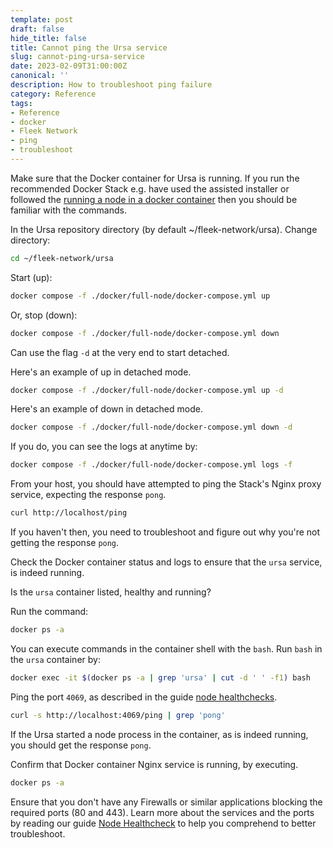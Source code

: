 ```yaml
---
template: post
draft: false
hide_title: false
title: Cannot ping the Ursa service
slug: cannot-ping-ursa-service
date: 2023-02-09T31:00:00Z
canonical: ''
description: How to troubleshoot ping failure
category: Reference
tags:
- Reference
- docker
- Fleek Network
- ping
- troubleshoot
---
```

<!-- 
    1  curl localhost/ping
    2  apt-get install curl
    3  apt-get update
    4  curl localhost/ping
    5  apt-get install curl
    6  curl localhost/ping
    7  curl http://localhost:4069/ping
    8  history -->

Make sure that the Docker container for Ursa is running. If you run the recommended Docker Stack e.g. have used the assisted installer or followed the [running a node in a docker container](../../guides/Network%20nodes/fleek-network-running-a-node-in-a-docker-container) then you should be familiar with the commands.

In the Ursa repository directory (by default ~/fleek-network/ursa). Change directory:

```sh
cd ~/fleek-network/ursa
```

Start (up):

```sh
docker compose -f ./docker/full-node/docker-compose.yml up
```

Or, stop (down):

```sh
docker compose -f ./docker/full-node/docker-compose.yml down
```

Can use the flag `-d` at the very end to start detached.

Here's an example of up in detached mode.

```sh
docker compose -f ./docker/full-node/docker-compose.yml up -d
```

Here's an example of down in detached mode.

```sh
docker compose -f ./docker/full-node/docker-compose.yml down -d
```

If you do, you can see the logs at anytime by:

```sh
docker compose -f ./docker/full-node/docker-compose.yml logs -f
```

From your host, you should have attempted to ping the Stack's Nginx proxy service, expecting the response `pong`. 

```sh
curl http://localhost/ping
```

If you haven't then, you need to troubleshoot and figure out why you're not getting the response `pong`.

Check the Docker container status and logs to ensure that the `ursa` service, is indeed running.


Is the `ursa` container listed, healthy and running?

Run the command:

```sh
docker ps -a
```

You can execute commands in the container shell with the `bash`. Run `bash` in the `ursa` container by:

```sh
docker exec -it $(docker ps -a | grep 'ursa' | cut -d ' ' -f1) bash
```

Ping the port `4069`, as described in the guide [node healthchecks](../../guides/Network%20nodes/fleek-network-node-health-check-guide).

```sh
curl -s http://localhost:4069/ping | grep 'pong'
```

If the Ursa started a node process in the container, as is indeed running, you should get the response `pong`.


Confirm that Docker container Nginx service is running, by executing.

```sh
docker ps -a
```

Ensure that you don't have any Firewalls or similar applications blocking the required ports (80 and 443). Learn more about the services and the ports by reading our guide [Node Healthcheck](../../guides/Network%20nodes/fleek-network-node-health-check-guide) to help you comprehend to better troubleshoot.